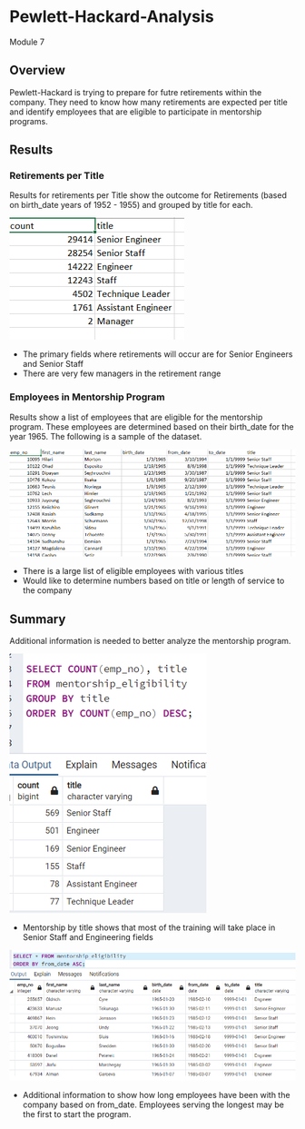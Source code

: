 # Pewlett-Hackard-Analysis
Module 7

## Overview
Pewlett-Hackard is trying to prepare for futre retirements within the company.  They need to know how many retirements are expected per title and identify employees that are eligible to participate in mentorship programs.

## Results

### Retirements per Title

Results for retirements per Title show the outcome for Retirements (based on birth_date years of 1952 - 1955) and grouped by title for each.

![retiring_titles](https://github.com/ckbauman/Pewlett-Hackard-Analysis/blob/main/retiring_titles.png)

- The primary fields where retirements will occur are for Senior Engineers and Senior Staff
- There are very few managers in the retirement range

### Employees in Mentorship Program

Results show a list of employees that are eligible for the mentorship program.  These employees are determined based on their birth_date for the year 1965.  The following is a sample of the dataset.

![mentorship](https://github.com/ckbauman/Pewlett-Hackard-Analysis/blob/main/mentorship.png)

- There is a large list of eligible employees with various titles
- Would like to determine numbers based on title or length of service to the company

## Summary

Additional information is needed to better analyze the mentorship program. 

![mentor summary](https://github.com/ckbauman/Pewlett-Hackard-Analysis/blob/main/mentor_summary.png)

- Mentorship by title shows that most of the training will take place in Senior Staff and Engineering fields

![mentor service](https://github.com/ckbauman/Pewlett-Hackard-Analysis/blob/main/mentor_service.png)

- Additional information to show how long employees have been with the company based on from_date.  Employees serving the longest may be the first to start the program.











